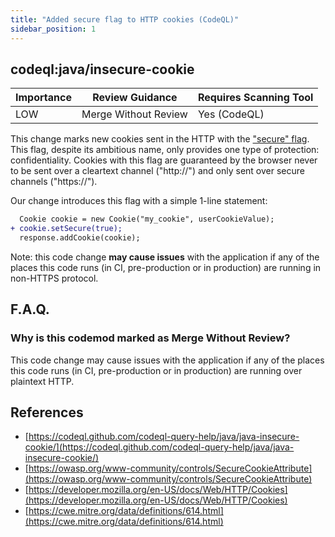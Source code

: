 ```yaml
---
title: "Added secure flag to HTTP cookies (CodeQL)"
sidebar_position: 1
---
```


## codeql:java/insecure-cookie 

| Importance  | Review Guidance      | Requires Scanning Tool |
|-------------|----------------------|------------------------|
| LOW | Merge Without Review | Yes (CodeQL)     |

This change marks new cookies sent in the HTTP with the ["secure" flag](https://owasp.org/www-community/controls/SecureCookieAttribute). This flag, despite its ambitious name, only provides one type of protection: confidentiality. Cookies with this flag are guaranteed by the browser never to be sent over a cleartext channel ("http://") and only sent over secure channels ("https://").

Our change introduces this flag with a simple 1-line statement:

```diff
  Cookie cookie = new Cookie("my_cookie", userCookieValue);
+ cookie.setSecure(true);
  response.addCookie(cookie);
```

Note: this code change **may cause issues** with the application if any of the places this code runs (in CI, pre-production or in production) are running in non-HTTPS protocol.

## F.A.Q.

### Why is this codemod marked as Merge Without Review?

This code change may cause issues with the application if any of the places this code runs (in CI, pre-production or in production) are running over plaintext HTTP.


## References
 * [https://codeql.github.com/codeql-query-help/java/java-insecure-cookie/](https://codeql.github.com/codeql-query-help/java/java-insecure-cookie/)
 * [https://owasp.org/www-community/controls/SecureCookieAttribute](https://owasp.org/www-community/controls/SecureCookieAttribute)
 * [https://developer.mozilla.org/en-US/docs/Web/HTTP/Cookies](https://developer.mozilla.org/en-US/docs/Web/HTTP/Cookies)
 * [https://cwe.mitre.org/data/definitions/614.html](https://cwe.mitre.org/data/definitions/614.html)

